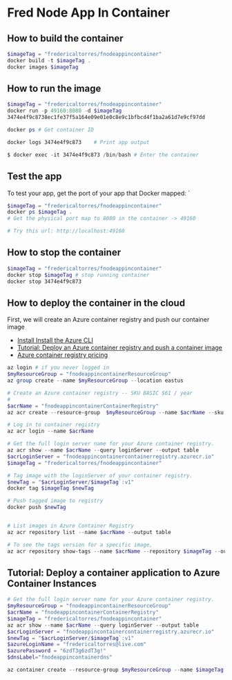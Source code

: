 # Fred Node App In Container

## How to build the container

```powershell
$imageTag = "fredericaltorres/fnodeappincontainer"
docker build -t $imageTag .
docker images $imageTag
```

## How to run the image

```powershell
$imageTag = "fredericaltorres/fnodeappincontainer"
docker run -p 49160:8080 -d $imageTag
3474e4f9c8738ec1fe37f5a164e09e01e0c8e9c1bfbcd4f1ba2a61d7e9cf97dd

docker ps # Get container ID

docker logs 3474e4f9c873    # Print app output

$ docker exec -it 3474e4f9c873 /bin/bash # Enter the container

```

## Test the app
To test your app, get the port of your app that Docker mapped:
`
```powershell
$imageTag = "fredericaltorres/fnodeappincontainer"
docker ps $imageTag .
# Get the physical port map to 8080 in the container -> 49160

# Try this url: http://localhost:49160
```

## How to stop the container
```powershell
$imageTag = "fredericaltorres/fnodeappincontainer"
docker stop $imageTag # stop running container
docker stop 3474e4f9c873
```

## How to deploy the container in the cloud

First, we will create an Azure container registry and push our container image

- [Install Install the Azure CLI](https://docs.microsoft.com/en-us/cli/azure/install-azure-cli?view=azure-cli-latest)
- [Tutorial: Deploy an Azure container registry and push a container image](https://docs.microsoft.com/en-us/azure/container-instances/container-instances-tutorial-prepare-acr)
- [Azure container registry pricing](https://azure.microsoft.com/en-us/pricing/details/container-registry/)


```powershell
az login # if you never logged in
$myResourceGroup = "fnodeappincontainerResourceGroup"
az group create --name $myResourceGroup --location eastus

# Create an Azure container registry -- SKU BASIC $61 / year
# 
$acrName = "fnodeappincontainerContainerRegistry"
az acr create --resource-group  $myResourceGroup --name $acrName --sku Basic --admin-enabled true

# Log in to container registry
az acr login --name $acrName

# Get the full login server name for your Azure container registry. 
az acr show --name $acrName --query loginServer --output table
$acrLoginServer = "fnodeappincontainercontainerregistry.azurecr.io"
$imageTag = "fredericaltorres/fnodeappincontainer"

# Tag image with the loginServer of your container registry. 
$newTag = "$acrLoginServer/$imageTag`:v1"
docker tag $imageTag $newTag 

# Push tagged image to registry
docker push $newTag


# List images in Azure Container Registry
az acr repository list --name $acrName --output table

# To see the tags version for a specific image, 
az acr repository show-tags --name $acrName --repository $imageTag --output table

```

## Tutorial: Deploy a container application to Azure Container Instances

```powershell
# Get the full login server name for your Azure container registry. 
$myResourceGroup = "fnodeappincontainerResourceGroup"
$acrName = "fnodeappincontainerContainerRegistry"
$imageTag = "fredericaltorres/fnodeappincontainer"
az acr show --name $acrName --query loginServer --output table
$acrLoginServer = "fnodeappincontainercontainerregistry.azurecr.io"
$newTag = "$acrLoginServer/$imageTag`:v1"
$azureLoginName = "fredericaltorres@live.com"
$azurePassword = "6zdT3g6zdT3g!"
$dnsLabel="fnodeappincontainerdns"

az container create --resource-group $myResourceGroup --name $imageTag --image $newTag --cpu 1 --memory 1 --registry-login-server $acrLoginServer --registry-username $azureLoginName --registry-password $azurePassword --dns-name-label $dnsLabel --ports 80
```